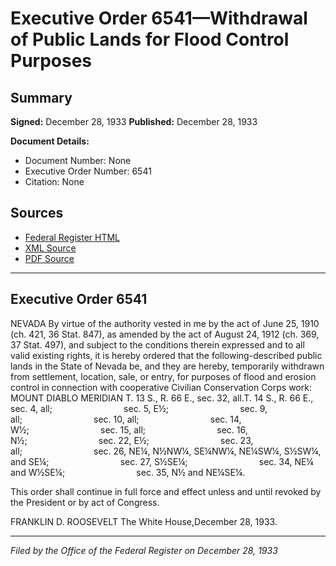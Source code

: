 # Executive Order 6541—Withdrawal of Public Lands for Flood Control Purposes

## Summary

**Signed:** December 28, 1933
**Published:** December 28, 1933

**Document Details:**
- Document Number: None
- Executive Order Number: 6541
- Citation: None

## Sources
- [Federal Register HTML](https://www.presidency.ucsb.edu/documents/executive-order-6541-withdrawal-public-lands-for-flood-control-purposes)
- [XML Source](None)
- [PDF Source](None)

---

## Executive Order 6541

NEVADA
By virtue of the authority vested in me by the act of June 25, 1910 (ch. 421, 36 Stat. 847), as amended by the act of August 24, 1912 (ch. 369, 37 Stat. 497), and subject to the conditions therein expressed and to all valid existing rights, it is hereby ordered that the following-described public lands in the State of Nevada be, and they are hereby, temporarily withdrawn from settlement, location, sale, or entry, for purposes of flood and erosion control in connection with cooperative Civilian Conservation Corps work:
MOUNT DIABLO MERIDIAN
T. 13 S., R. 66 E., sec. 32, all.T. 14 S., R. 66 E., sec. 4, all;                             sec. 5, E½;                             sec. 9, all;                             sec. 10, all;                             sec. 14, W½;                             sec. 15, all;                             sec. 16, N½;                             sec. 22, E½;                             sec. 23, all;                             sec. 26, NE¼, N½NW¼, SE¼NW¼, NE¼SW¼, S½SW¼, and SE¼;                             sec. 27, S½SE¼;                             sec. 34, NE¼ and W½SE¼;                             sec. 35, N½ and NE¼SE¼.

This order shall continue in full force and effect unless and until revoked by the President or by act of Congress.

FRANKLIN D. ROOSEVELT
The White House,December 28, 1933.

---

*Filed by the Office of the Federal Register on December 28, 1933*
